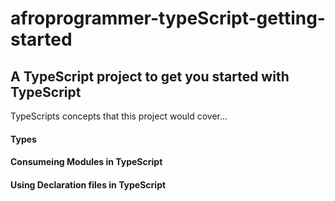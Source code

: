 # afroprogrammer-typeScript-getting-started
A TypeScript project to get you started with TypeScript
---

TypeScripts concepts that this project would cover...
#### Types
#### Consumeing Modules in TypeScript
#### Using Declaration files in TypeScript
